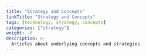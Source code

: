 ```yaml
---
title: "Strategy and Concepts"
linkTitle: "Strategy and Concepts"
tags: [technology, strategy, concepts] 
categories: ["strategy"]
weight: -6
description: >-
  Articles about underlying concepts and strategies
---
```







